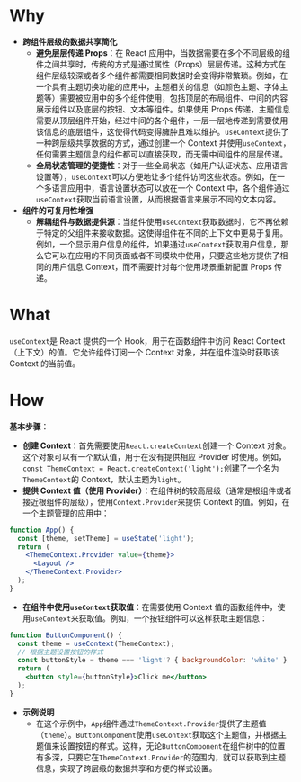 
# Why
- **跨组件层级的数据共享简化**
    - **避免层层传递 Props**：在 React 应用中，当数据需要在多个不同层级的组件之间共享时，传统的方式是通过属性（Props）层层传递。这种方式在组件层级较深或者多个组件都需要相同数据时会变得非常繁琐。例如，在一个具有主题切换功能的应用中，主题相关的信息（如颜色主题、字体主题等）需要被应用中的多个组件使用，包括顶层的布局组件、中间的内容展示组件以及底层的按钮、文本等组件。如果使用 Props 传递，主题信息需要从顶层组件开始，经过中间的各个组件，一层一层地传递到需要使用该信息的底层组件，这使得代码变得臃肿且难以维护。`useContext`提供了一种跨层级共享数据的方式，通过创建一个 Context 并使用`useContext`，任何需要主题信息的组件都可以直接获取，而无需中间组件的层层传递。
    - **全局状态管理的便捷性**：对于一些全局状态（如用户认证状态、应用语言设置等），`useContext`可以方便地让多个组件访问这些状态。例如，在一个多语言应用中，语言设置状态可以放在一个 Context 中，各个组件通过`useContext`获取当前语言设置，从而根据语言来展示不同的文本内容。
- **组件的可复用性增强**
    - **解耦组件与数据提供源**：当组件使用`useContext`获取数据时，它不再依赖于特定的父组件来接收数据。这使得组件在不同的上下文中更易于复用。例如，一个显示用户信息的组件，如果通过`useContext`获取用户信息，那么它可以在应用的不同页面或者不同模块中使用，只要这些地方提供了相同的用户信息 Context，而不需要针对每个使用场景重新配置 Props 传递。

# What

`useContext`是 React 提供的一个 Hook，用于在函数组件中访问 React Context（上下文）的值。它允许组件订阅一个 Context 对象，并在组件渲染时获取该 Context 的当前值。

# How

 **基本步骤**：
- **创建 Context**：首先需要使用`React.createContext`创建一个 Context 对象。这个对象可以有一个默认值，用于在没有提供相应 Provider 时使用。例如，`const ThemeContext = React.createContext('light');`创建了一个名为`ThemeContext`的 Context，默认主题为`light`。
- **提供 Context 值（使用 Provider）**：在组件树的较高层级（通常是根组件或者接近根组件的层级），使用`Context.Provider`来提供 Context 的值。例如，在一个主题管理的应用中：

```jsx
function App() {
  const [theme, setTheme] = useState('light');
  return (
    <ThemeContext.Provider value={theme}>
      <Layout />
    </ThemeContext.Provider>
  );
}
```


- **在组件中使用`useContext`获取值**：在需要使用 Context 值的函数组件中，使用`useContext`来获取值。例如，一个按钮组件可以这样获取主题信息：

```jsx
function ButtonComponent() {
  const theme = useContext(ThemeContext);
  // 根据主题设置按钮的样式
  const buttonStyle = theme === 'light'? { backgroundColor: 'white' } : { backgroundColor: 'black' };
  return (
    <button style={buttonStyle}>Click me</button>
  );
}
```

- **示例说明**
    - 在这个示例中，`App`组件通过`ThemeContext.Provider`提供了主题值（`theme`）。`ButtonComponent`使用`useContext`获取这个主题值，并根据主题值来设置按钮的样式。这样，无论`ButtonComponent`在组件树中的位置有多深，只要它在`ThemeContext.Provider`的范围内，就可以获取到主题信息，实现了跨层级的数据共享和方便的样式设置。
